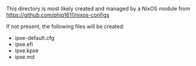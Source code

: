 This directory is most likely created and managed by a NixOS module from
<https://github.com/phip1611/nixos-configs>

If not present, the following files will be created:

- ipxe-default.cfg
- ipxe.efi
- ipxe.kpxe
- ipxe.md
